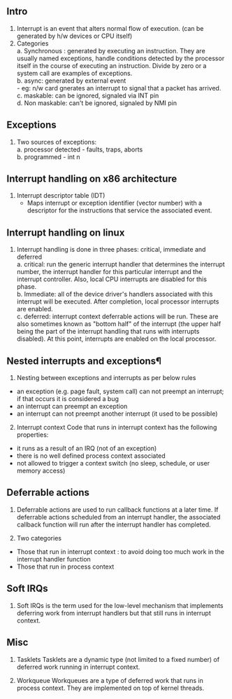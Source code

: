 ## Intro
1. Interrupt is an event that alters normal flow of execution. (can be generated by h/w devices or CPU itself)
2. Categories  
	a. Synchronous : generated by executing an instruction. They are usually named exceptions, handle conditions detected by the processor itself in the course of executing an instruction. Divide by zero or a system call are examples of exceptions.  
	b. async: generated by external event  
		- eg: n/w card gnerates an interrupt to signal that a packet has arrived.  
	c. maskable: can be ignored, signaled via INT pin  
	d. Non maskable: can't be ignored, signaled by NMI pin  
	
## Exceptions
1. Two sources of exceptions:  
	a. processor detected - faults, traps, aborts  
	b. programmed - int n  

## Interrupt handling on x86 architecture  
1. Interrupt descriptor table (IDT)   	 
	- Maps interrupt or exception identifier (vector number) with a descriptor for the instructions that service the associated event.  

## Interrupt handling on linux  
1. Interrupt handling is done in three phases: critical, immediate and deferred   
	a. critical: run the generic interrupt handler that determines the interrupt number, the interrupt handler for this particular interrupt and the interrupt controller. Also, local CPU interrupts are disabled for this phase.  
	b. Immediate: all of the device driver's handlers associated with this interrupt will be executed. After completion, local processor interrupts are enabled.  
	c. deferred: interrupt context deferrable actions will be run. These are also sometimes known as "bottom half" of the interrupt (the upper half being the part of the interrupt handling that runs with interrupts disabled). At this point, interrupts are enabled on the local processor.  

## Nested interrupts and exceptions¶  
1. Nesting between exceptions and interrupts as per below rules	
  - an exception (e.g. page fault, system call) can not preempt an interrupt; if that occurs it is considered a bug
  - an interrupt can preempt an exception
  - an interrupt can not preempt another interrupt (it used to be possible)

2. Interrupt context
Code that runs in interrupt context has the following properties:
  - it runs as a result of an IRQ (not of an exception)
  - there is no well defined process context associated
  - not allowed to trigger a context switch (no sleep, schedule, or user memory access)

## Deferrable actions
1. Deferrable actions are used to run callback functions at a later time. If deferrable actions scheduled from an interrupt handler, the associated callback function will run after the interrupt handler has completed.

2. Two categories
  - Those that run in interrupt context : to avoid doing too much work in the interrupt handler function
  - Those that run in process context

## Soft IRQs
1. Soft IRQs is the term used for the low-level mechanism that implements deferring work from interrupt handlers but that still runs in interrupt context.

## Misc
1. Tasklets
Tasklets are a dynamic type (not limited to a fixed number) of deferred work running in interrupt context.

2. Workqueue
Workqueues are a type of deferred work that runs in process context.
They are implemented on top of kernel threads. 
